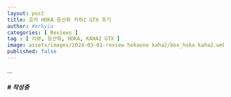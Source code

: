 ```yaml
---
layout: post
title: 호카 HOKA 등산화 카하2 GTX 후기   
author: #mrkyia
categories: [ Reviews ]
tag : [ 리뷰, 등산화, HOKA, KAHA2 GTX ]
image: assets/images/2024-03-01-review hokaone kaha2/box_hoka kaha2.webp
published: false
---
```


...
##### # 작성중